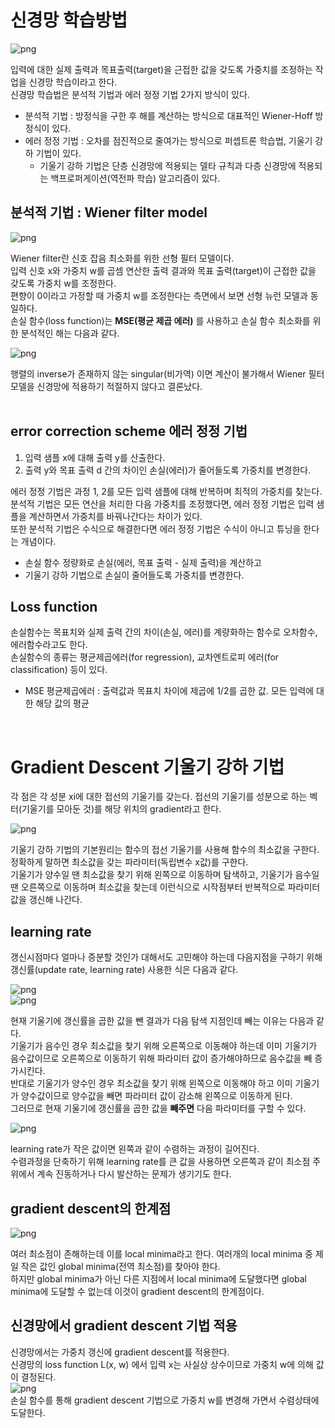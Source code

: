 # 신경망 학습방법

![png](/_img/regression/neural_network.png) <br>

입력에 대한 실제 출력과 목표출력(target)을 근접한 값을 갖도록 가중치를 조정하는 작업을 신경망 학습이라고 한다.<br>
신경망 학습법은 분석적 기법과 에러 정정 기법 2가지 방식이 있다.<br>

- 분석적 기법 : 방정식을 구한 후 해를 계산하는 방식으로 대표적인 Wiener-Hoff 방정식이 있다.
- 에러 정정 기법 : 오차를 점진적으로 줄여가는 방식으로 퍼셉트론 학습법, 기울기 강하 기법이 있다.
  - 기울기 강하 기법은 단층 신경망에 적용되는 델타 규칙과 다층 신경망에 적용되는 백프로퍼게이션(역전파 학습) 알고리즘이 있다.

## 분석적 기법 : Wiener filter model

![png](/_img/regression/wiener_filter_model.png) <br>

Wiener filter란 신호 잡음 최소화를 위한 선형 필터 모델이다.<br>
입력 신호 x와 가중치 w를 곱셈 연산한 출력 결과와 목표 출력(target)이 근접한 값을 갖도록 가중치 w를 조정한다.<br>
편향이 0이라고 가정할 때 가중치 w를 조정한다는 측면에서 보면 선형 뉴런 모델과 동일하다.<br>
손실 함수(loss function)는 **MSE(평균 제곱 에러)** 를 사용하고 손실 함수 최소화를 위한 분석적인 해는 다음과 같다.<br>

![png](/_img/regression/loss_function_w.png) <br>

행렬의 inverse가 존재하지 않는 singular(비가역) 이면 계산이 불가해서 Wiener 필터 모델을 신경망에 적용하기 적절하지 않다고 결론났다.<br><br>

## error correction scheme 에러 정정 기법

1. 입력 샘플 x에 대해 출력 y를 산출한다.
2. 출력 y와 목표 출력 d 간의 차이인 손실(에러)가 줄어들도록 가중치를 변경한다.

에러 정정 기법은 과정 1, 2를 모든 입력 샘플에 대해 반복하며 최적의 가중치를 찾는다.<br>
분석적 기법은 모든 연산을 처리한 다음 가중치를 조정했다면, 에러 정정 기법은 입력 샘플을 계산하면서 가중치를 바꿔나간다는 차이가 있다.<br>
또한 분석적 기법은 수식으로 해결한다면 에러 정정 기법은 수식이 아니고 튜닝을 한다는 개념이다.<br>

- 손실 함수 정량화로 손실(에러, 목표 출력 - 실제 출력)을 계산하고
- 기울기 강하 기법으로 손실이 줄어들도록 가중치를 변경한다.

## Loss function

손실함수는 목표치와 실제 출력 간의 차이(손실, 에러)를 계량화하는 함수로 오차함수, 에러함수라고도 한다.<br>
손실함수의 종류는 평균제곱에러(for regression), 교차엔트로피 에러(for classification) 등이 있다.<br>

- MSE 평균제곱에러 : 출력값과 목표치 차이에 제곱에 1/2를 곱한 값. 모든 입력에 대한 해당 값의 평균

<br>

# Gradient Descent 기울기 강하 기법

각 점은 각 성분 xi에 대한 접선의 기울기를 갖는다. 접선의 기울기를 성분으로 하는 벡터(기울기를 모아둔 것)를 해당 위치의 gradient라고 한다.<br>

![png](/_img/regression/gradient1.png) <br>

기울기 강하 기법의 기본원리는 함수의 접선 기울기를 사용해 함수의 최소값을 구한다. 정확하게 말하면 최소값을 갖는 파라미터(독립변수 x값)를 구한다.<br>
기울기가 양수일 땐 최소값을 찾기 위해 왼쪽으로 이동하며 탐색하고, 기울기가 음수일 땐 오른쪽으로 이동하며 최소값을 찾는데 이런식으로 시작점부터 반복적으로 파라미터 값을 갱신해 나간다.<br>

## learning rate

갱신시점마다 얼마나 증분할 것인가 대해서도 고민해야 하는데 다음지점을 구하기 위해 갱신률(update rate, learning rate) 사용한 식은 다음과 같다.<br>

![png](/_img/regression/gradient_expression.png) <br>
![png](/_img/regression/gradient2.png) <br>

현재 기울기에 갱신률을 곱한 값을 뺀 결과가 다음 탐색 지점인데 빼는 이유는 다음과 같다.<br>
기울기가 음수인 경우 최소값을 찾기 위해 오른쪽으로 이동해야 하는데 이미 기울기가 음수값이므로 오른쪽으로 이동하기 위해 파라미터 값이 증가해야하므로 음수값을 빼 증가시킨다.<br>
반대로 기울기가 양수인 경우 최소값을 찾기 위해 왼쪽으로 이동해야 하고 이미 기울기가 양수값이므로 양수값을 빼면 파라미터 값이 감소해 왼쪽으로 이동하게 된다.<br>
그러므로 현재 기울기에 갱신률을 곱한 값을 **빼주면** 다음 파라미터를 구할 수 있다.<br>

![png](/_img/regression/learning_rate_diff.png) <br>

learning rate가 작은 값이면 왼쪽과 같이 수렴하는 과정이 길어진다.<br>
수렴과정을 단축하기 위해 learning rate를 큰 값을 사용하면 오른쪽과 같이 최소점 주위에서 계속 진동하거나 다시 발산하는 문제가 생기기도 한다.<br>

## gradient descent의 한계점

![png](/_img/regression/minima.png) <br>

여러 최소점이 존해하는데 이를 local minima라고 한다. 여러개의 local minima 중 제일 작은 값인 global minima(전역 최소점)를 찾아야 한다.<br>
하지만 global minima가 아닌 다른 지점에서 local minima에 도달했다면 global minima에 도달할 수 없는데 이것이 gradient descent의 한계점이다.<br>

## 신경망에서 gradient descent 기법 적용

신경망에서는 가중치 갱신에 gradient descent를 적용한다.<br>
신경망의 loss function L(x, w) 에서 입력 x는 사실상 상수이므로 가중치 w에 의해 값이 결정된다.<br>
![png](/_img/regression/neural_network.png) <br>
손실 함수를 통해 gradient descent 기법으로 가중치 w를 변경해 가면서 수렴상태에 도달한다.<br>








